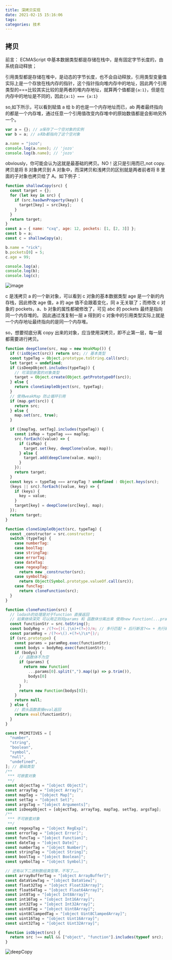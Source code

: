 ```yaml
---
title: 深拷贝实现
date: 2021-02-15 15:16:06
tags:
categories: 技术
---
```


## 拷贝

前言：
ECMAScript 中基本数据类型都是存储在栈中，是有固定字节长度的，由系统自动释放；

引用类型都是存储在堆中，是动态的字节长度，也不会自动释放，引用类型变量值实际上是一个存放在栈内存的指针，这个指针指向堆内存中的地址，因此两个引用类型的===比较其实比较的是两者的堆内存地址，就算两个值都是`{a:1}`，但是在内存中的地址是不同的，因此`{a:1} === {a:1}`

so,如下所示，可以看到赋值 a 给 b 的也是一个内存地址而已，ab 两者最终指向的都是一个内存堆，通过任意一个引用值改变内存堆中的原始数值都是会影响另外一个。

```js
var a = {}; // a保存了一个空对象的实例
var b = a; // a和b都指向了这个空对象

a.name = "jozo";
console.log(a.name); // 'jozo'
console.log(b.name); // 'jozo'
```

obviously，你可能会认为这就是最基础的拷贝。NO！这只是引用而已,not copy.
拷贝是将 B 对象拷贝到 A 对象中，而深拷贝和浅拷贝的区别就是两者前者将 B 里面的子对象也拷贝给了 A。如下例子：

```js
function shallowCopy(src) {
  const target = {};
  for (let key in src) {
    if (src.hasOwnProperty(key)) {
      target[key] = src[key];
    }
  }
  return target;
}
const a = { name: "cxq", age: 12, pockets: [1, [2, 3]] };
const b = a;
const c = shallowCopy(a);

b.name = "rick";
b.pockets[0] = 5;
c.age = 99;

console.log(a);
console.log(b);
console.log(c);
```

![image](https://user-images.githubusercontent.com/13430709/69207354-6a000500-0b8a-11ea-9b89-9342e93490ca.png)

c 是浅拷贝 a 的一个新对象，可以看到 c 对象的基本数据类型 age 是一个新的内存栈，因此修改 age 值，a 的 age 值不会跟着变化，同 a 无关联了；而修改 c 对象的 pockets，a、b 对象的属性都被修改了，可见 abc 的 pockets 最终是指向同一个内存堆的。
因此通过浅复制一层 a 得到的 c 对象中的引用类型实际上就是一个内存地址最终指向的是同一个内存堆。

so，想要彻底分离 copy 出来的对象，应当使用深拷贝，即不止第一层，每一层都需要进行拷贝。

```js
function deepClone(src, map = new WeakMap()) {
  if (!isObject(src)) return src; // 基本类型
  const typeTag = Object.prototype.toString.call(src);
  let target = undefined;
  if (isDeepObject.includes(typeTag)) {
    // 可深层嵌套的对象类型
    target = Object.create(Object.getPrototypeOf(src));
  } else {
    return cloneSimpleObject(src, typeTag);
  }
  // 使用weakMap 防止循环引用
  if (map.get(src)) {
    return src;
  } else {
    map.set(src, true);
  }

  if ([mapTag, setTag].includes(typeTag)) {
    const isMap = typeTag === mapTag;
    src.forEach((value) => {
      if (isMap) {
        target.set(key, deepClone(value, map));
      } else {
        target.add(deepClone(value, map));
      }
    });
    return target;
  }
  const keys = typeTag === arrayTag ? undefined : Object.keys(src);
  (keys || src).forEach((value, key) => {
    if (keys) {
      key = value;
    }
    target[key] = deepClone(src[key], map);
  });
  return target;
}

function cloneSimpleObject(src, typeTag) {
  const _constructor = src.constructor;
  switch (typeTag) {
    case numberTag:
    case boolTag:
    case stringTag:
    case errorTag:
    case dateTag:
    case regexpTag:
      return new _constructor(src);
    case symbolTag:
      return Object(Symbol.prototype.valueOf.call(src));
    case funcTag:
      return cloneFunction(src);
  }
}

function cloneFunction(src) {
  // lodash的处理是对于function 直接返回
  // 如果继续深究 可以用正则将params 和 函数体分离出来 使用new Function(...prams,body)生成新实例，如下
  const functionStr = src.toString();
  const bodyReg = /(?<={)(.|\n)+(?=})/m; // 多行匹配 + 后行断言?<= + 先行断言?=
  const paramReg = /(?<=\().+(?=\)\s*{)/;
  if (src.prototype) {
    const params = paramReg.exec(functionStr);
    const bodys = bodyReg.exec(functionStr);
    if (bodys) {
      // 函数体不为空
      if (params) {
        return new Function(
          ...params[0].split(",").map((p) => p.trim()),
          bodys[0]
        );
      }
      return new Function(bodys[0]);
    }
    return null;
  } else {
    // 箭头函数直接eval返回
    return eval(functionStr);
  }
}

const PRIMITIVES = [
  "number",
  "string",
  "boolean",
  "symbol",
  "null",
  "undefined",
]; // 基础类型
/**
 *** 可嵌套对象
 **/
const objectTag = "[object Object]";
const arrayTag = "[object Array]";
const mapTag = "[object Map]";
const setTag = "[object Set]";
const argsTag = "[object Arguments]";
const isDeepObject = [objectTag, arrayTag, mapTag, setTag, argsTag];
/**
 *** 不可嵌套对象
 **/
const regexpTag = "[object RegExp]";
const errorTag = "[object Error]";
const funcTag = "[object Function]";
const dateTag = "[object Date]";
const numberTag = "[object Number]";
const stringTag = "[object String]";
const boolTag = "[object Boolean]";
const symbolTag = "[object Symbol]";

// 还有以下二进制数组类型等，不写了。。。
const arrayBufferTag = "[object ArrayBuffer]";
const dataViewTag = "[object DataView]";
const float32Tag = "[object Float32Array]";
const float64Tag = "[object Float64Array]";
const int8Tag = "[object Int8Array]";
const int16Tag = "[object Int16Array]";
const int32Tag = "[object Int32Array]";
const uint8Tag = "[object Uint8Array]";
const uint8ClampedTag = "[object Uint8ClampedArray]";
const uint16Tag = "[object Uint16Array]";
const uint32Tag = "[object Uint32Array]";

function isObject(src) {
  return src !== null && ["object", "function"].includes(typeof src);
}
```

![deepCopy](https://user-images.githubusercontent.com/13430709/69615178-6fb88780-106f-11ea-9d29-ef8602c5034d.png)
